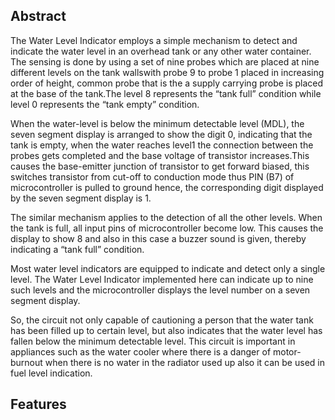 ## Abstract
The Water Level Indicator employs a simple mechanism to detect and indicate the water level in an overhead tank or any other water container.
The sensing is done by using a set of nine probes which are placed at nine different levels on the tank wallswith probe 9 to probe 1 placed in increasing order of height,
common probe that is the a supply carrying probe is placed at the base of the tank.The level 8 represents the “tank full” condition while level 0 represents the “tank empty” condition.

When the water-level is below the minimum detectable level (MDL), the seven segment display is arranged to show the digit 0, indicating that the tank is empty, when the water reaches level1
the connection between the probes gets completed and the base voltage of transistor increases.This causes the base-emitter junction of transistor to get forward biased, this switches transistor from cut-off to conduction mode thus PIN (B7) of microcontroller is pulled to ground hence, the corresponding digit displayed by the seven segment display is 1.

The similar mechanism applies to the detection of all the other levels. When the tank is full, all input pins of microcontroller become low. This causes the display to show 8 and also in this case a buzzer sound is given, thereby indicating a “tank full” condition.

Most water level indicators are equipped to indicate and detect only a single level. The Water Level Indicator implemented here can indicate up to nine such levels and the microcontroller displays the level number on a seven segment display.

So, the circuit not only capable of cautioning a person that the water tank has been filled up to certain level, but also indicates that the water level has fallen below the minimum detectable level. This circuit is important in appliances such as the water cooler where there is a danger of motor-burnout when there is no water in the radiator used up also it can be used in fuel level indication.


## Features
